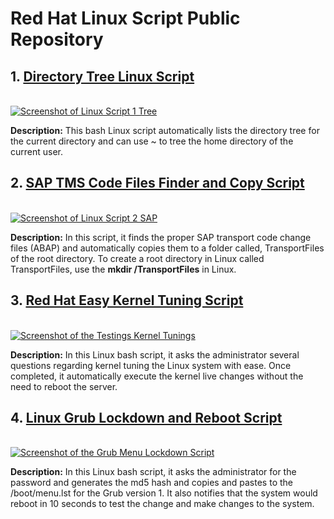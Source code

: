 # Red Hat Linux Script Public Repository
<h2> 1. <a href="https://github.com/absndus/Red_Hat_Linux_Script_Programs_Portfolio/blob/main/LinuxScript_1_Tree.sh">Directory Tree Linux Script</a></h2>
<br>
<a href="https://github.com/absndus/Red_Hat_Linux_Script_Programs_Portfolio/blob/main/LinuxScript_1_Tree_Screenshot.png">
  <image src="https://github.com/absndus/Red_Hat_Linux_Script_Programs_Portfolio/blob/main/LinuxScript_1_Tree_Screenshot.png" alt = "Screenshot of Linux Script 1 Tree">
    </a>
<p><b>Description:</b> This bash Linux script automatically lists the directory tree for the current directory and can use ~ to tree the home directory of the current user. 
</p>

<h2> 2. <a href="https://github.com/absndus/Red_Hat_Linux_Script_Programs_Portfolio/blob/main/Linux_Script_2_SAP_TMS_Transport_Finder_Copy.sh">SAP TMS Code Files Finder and Copy Script</a></h2>
<br>
<a href="https://github.com/absndus/Red_Hat_Linux_Script_Programs_Portfolio/blob/main/LinuxScript_2_SAP_TMS_File_Copy_Screenshot.png">
  <image src="https://github.com/absndus/Red_Hat_Linux_Script_Programs_Portfolio/blob/main/LinuxScript_2_SAP_TMS_File_Copy_Screenshot.png" alt = "Screenshot of Linux Script 2 SAP">
    </a>
  <p><b>Description:</b> In this script, it finds the proper SAP transport code change files (ABAP) and automatically copies them to a folder called, TransportFiles of the root directory. To create a root directory in Linux called TransportFiles, use the <b>mkdir /TransportFiles</b> in Linux. 
    
<h2> 3. <a href="https://github.com/absndus/Red_Hat_Linux_Script_Programs_Portfolio/blob/main/LinuxAdminKernelTuning.sh">Red Hat Easy Kernel Tuning Script</a></h2>
<br>
<a href="https://github.com/absndus/Red_Hat_Linux_Script_Programs_Portfolio/blob/main/Screenshot%202023-05-13%20132100.png">
  <image src="https://github.com/absndus/Red_Hat_Linux_Script_Programs_Portfolio/blob/main/Screenshot%202023-05-13%20132100.png" alt = "Screenshot of the Testings Kernel Tunings">
    </a>
  <p><b>Description:</b> In this Linux bash script, it asks the administrator several questions regarding kernel tuning the Linux system with ease. Once completed, it automatically execute the kernel live changes without the need to reboot the server.</p>
  
<h2> 4. <a href="https://github.com/absndus/Red_Hat_Linux_Script_Programs_Portfolio/blob/main/LinuxAdminLockdownGrubMenu.sh">Linux Grub Lockdown and Reboot Script</a></h2>
<br>
<a href="https://github.com/absndus/Red_Hat_Linux_Script_Programs_Portfolio/blob/main/screenshot-linuxlockdowngrubscript.png">
  <image src="https://github.com/absndus/Red_Hat_Linux_Script_Programs_Portfolio/blob/main/screenshot-linuxlockdowngrubscript.png" alt = "Screenshot of the Grub Menu Lockdown Script">
    </a>
  <p><b>Description:</b> In this Linux bash script, it asks the administrator for the password and generates the md5 hash and copies and pastes to the /boot/menu.lst for the Grub version 1. It also notifies that the system would reboot in 10 seconds to test the change and make changes to the system.</p>
